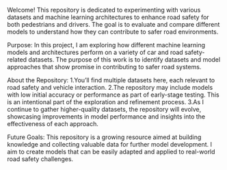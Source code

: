 Welcome! This repository is dedicated to experimenting with various datasets and machine learning architectures to enhance road safety for both pedestrians and drivers. 
The goal is to evaluate and compare different models to understand how they can contribute to safer road environments.

Purpose:
In this project, I am exploring how different machine learning models and architectures perform on a variety of car and road safety-related datasets. 
The purpose of this work is to identify datasets and model approaches that show promise in contributing to safer road systems.

About the Repository:
1.You’ll find multiple datasets here, each relevant to road safety and vehicle interaction.
2.The repository may include models with low initial accuracy or performance as part of early-stage testing. This is an intentional part of the exploration and refinement process.
3.As I continue to gather higher-quality datasets, the repository will evolve, showcasing improvements in model performance and insights into the effectiveness of each approach.

Future Goals:
This repository is a growing resource aimed at building knowledge and collecting valuable data for further model development. 
I aim to create models that can be easily adapted and applied to real-world road safety challenges.
